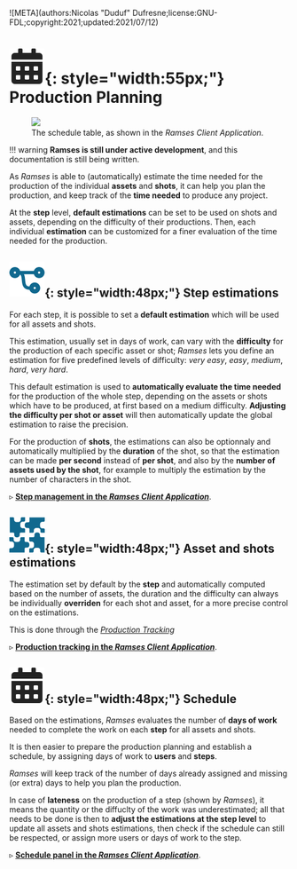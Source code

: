 ![META](authors:Nicolas "Duduf" Dufresne;license:GNU-FDL;copyright:2021;updated:2021/07/12)

# ![](../img/icons/calendar_sl.svg){: style="width:55px;"} Production Planning

<figure>
  <img src="/img/client/schedule.png"/>
  <figcaption>The schedule table, as shown in the <i>Ramses Client Application</i>.</figcaption>
</figure>

!!! warning
    **Ramses is still under active development**, and this documentation is still being written.

As *Ramses* is able to (automatically) estimate the time needed for the production of the individual **assets** and **shots**, it can help you plan the production, and keep track of the **time needed** to produce any project.

At the **step** level, **default estimations** can be set to be used on shots and assets, depending on the difficulty of their productions. Then, each individual **estimation** can be customized for a finer evaluation of the time needed for the production.

## ![](../img/icons/connections_sl.svg){: style="width:48px;"} Step estimations

For each step, it is possible to set a **default estimation** which will be used for all assets and shots.

This estimation, usually set in days of work, can vary with the **difficulty** for the production of each specific asset or shot; *Ramses* lets you define an estimation for five predefined levels of difficulty: *very easy*, *easy*, *medium*, *hard*, *very hard*.

This default estimation is used to **automatically evaluate the time needed** for the production of the whole step, depending on the assets or shots which have to be produced, at first based on a medium difficulty. **Adjusting the difficulty per shot or asset** will then automatically update the global estimation to raise the precision.

For the production of **shots**, the estimations can also be optionnaly and automatically multiplied by the **duration** of the shot, so that the estimation can be made **per second** instead of **per shot**, and also by the **number of assets used by the shot**, for example to multiply the estimation by the number of characters in the shot.

▹ **[Step management in the *Ramses Client Application*](../components/client/steps.md)**.

## ![](../img/icons/assets_sl.svg){: style="width:48px;"} Asset and shots estimations

The estimation set by default by the **step** and automatically computed based on the number of assets, the duration and the difficulty can always be individually **overriden** for each shot and asset, for a more precise control on the estimations.

This is done through the [*Production Tracking*](production.md)

▹ **[Production tracking in the *Ramses Client Application*](../components/client/production.md)**.

## ![](../img/icons/calendar_sl.svg){: style="width:48px;"} Schedule

Based on the estimations, *Ramses* evaluates the number of **days of work** needed to complete the work on each **step** for all assets and shots.

It is then easier to prepare the production planning and establish a schedule, by assigning days of work to **users** and **steps**.

*Ramses* will keep track of the number of days already assigned and missing (or extra) days to help you plan the production.

In case of **lateness** on the production of a step (shown by *Ramses*), it means the quantity or the diffuclty of the work was underestimated; all that needs to be done is then to **adjust the estimations at the step level** to update all assets and shots estimations, then check if the schedule can still be respected, or assign more users or days of work to the step.

▹ **[Schedule panel in the *Ramses Client Application*](../components/client/schedule.md)**.